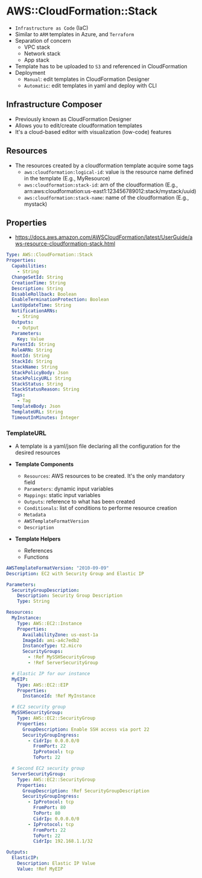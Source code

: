 # AWS::CloudFormation::Stack

- `Infrastructure as Code` (IaC)
- Similar to `ARM` templates in Azure, and `Terraform`
- Separation of concern
  - VPC stack
  - Network stack
  - App stack
- Template has to be uploaded to `S3` and referenced in CloudFormation
- Deployment
  - `Manual`: edit templates in CloudFormation Designer
  - `Automatic`: edit templates in yaml and deploy with CLI

## Infrastructure Composer

- Previously known as CloudFormation Designer
- Allows you to edit/create cloudformation templates
- It's a cloud-based editor with visualization (low-code) features

## Resources

- The resources created by a cloudformation template acquire some tags
  - `aws:cloudformation:logical-id`: value is the resource name defined in the template (E.g., MyResource)
  - `aws:cloudformation:stack-id`: arn of the cloudformation (E.g., arn:aws:cloudformation:us-east1:123456789012:stack/mystack/uuid)
  - `aws:cloudformation:stack-name`: name of the cloudformation (E.g., mystack)

## Properties

- <https://docs.aws.amazon.com/AWSCloudFormation/latest/UserGuide/aws-resource-cloudformation-stack.html>

```yaml
Type: AWS::CloudFormation::Stack
Properties:
  Capabilities:
    - String
  ChangeSetId: String
  CreationTime: String
  Description: String
  DisableRollback: Boolean
  EnableTerminationProtection: Boolean
  LastUpdateTime: String
  NotificationARNs:
    - String
  Outputs:
    - Output
  Parameters:
    Key: Value
  ParentId: String
  RoleARN: String
  RootId: String
  StackId: String
  StackName: String
  StackPolicyBody: Json
  StackPolicyURL: String
  StackStatus: String
  StackStatusReason: String
  Tags:
    - Tag
  TemplateBody: Json
  TemplateURL: String
  TimeoutInMinutes: Integer
```

### TemplateURL

- A template is a yaml/json file declaring all the configuration for the desired resources

- **Template Components**
  - `Resources`: AWS resources to be created. It's the only mandatory field
  - `Parameters`: dynamic input variables
  - `Mappings`: static input variables
  - `Outputs`: reference to what has been created
  - `Conditionals`: list of conditions to performe resource creation
  - `Metadata`
  - `AWSTemplateFormatVersion`
  - `Description`

- **Template Helpers**
  - References
  - Functions

```yaml
AWSTemplateFormatVersion: "2010-09-09"
Description: EC2 with Security Group and Elastic IP

Parameters:
  SecurityGroupDescription:
    Description: Security Group Description
    Type: String

Resources:
  MyInstance:
    Type: AWS::EC2::Instance
    Properties:
      AvailabilityZone: us-east-1a
      ImageId: ami-a4c7edb2
      InstanceType: t2.micro
      SecurityGroups:
        - !Ref MySSHSecurityGroup
        - !Ref ServerSecurityGroup

  # Elastic IP for our instance
  MyEIP:
    Type: AWS::EC2::EIP
    Properties:
      InstanceId: !Ref MyInstance

  # EC2 security group
  MySSHSecurityGroup:
    Type: AWS::EC2::SecurityGroup
    Properties:
      GroupDescription: Enable SSH access via port 22
      SecurityGroupIngress:
        - CidrIp: 0.0.0.0/0
          FromPort: 22
          IpProtocol: tcp
          ToPort: 22

  # Second EC2 security group
  ServerSecurityGroup:
    Type: AWS::EC2::SecurityGroup
    Properties:
      GroupDescription: !Ref SecurityGroupDescription
      SecurityGroupIngress:
        - IpProtocol: tcp
          FromPort: 80
          ToPort: 80
          CidrIp: 0.0.0.0/0
        - IpProtocol: tcp
          FromPort: 22
          ToPort: 22
          CidrIp: 192.168.1.1/32

Outputs:
  ElasticIP:
    Description: Elastic IP Value
    Value: !Ref MyEIP
```
